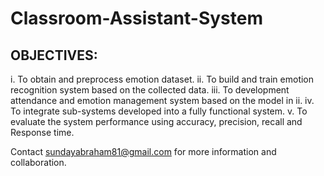# Classroom-Assistant-System 
## OBJECTIVES:
i. To obtain and preprocess emotion dataset.
ii. To build and train emotion recognition system based on the collected data.
iii. To development attendance and emotion management system based on the model in ii.
iv. To integrate sub-systems developed into a fully functional system.
v. To evaluate the system performance using accuracy, precision, recall and Response time.

Contact sundayabraham81@gmail.com for more information and collaboration.
